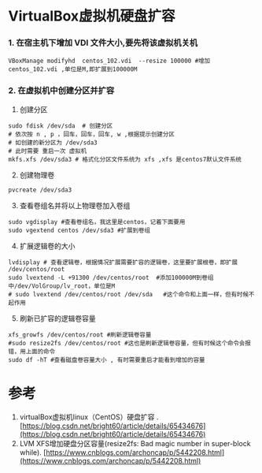 # VirtualBox虚拟机硬盘扩容
### 1. 在宿主机下增加 VDI 文件大小,要先将该虚拟机关机
```
VBoxManage modifyhd  centos_102.vdi  --resize 100000 #增加centos_102.vdi ,单位是M,即扩展到100000M
```
### 2. 在虚拟机中创建分区并扩容
1. 创建分区
```
sudo fdisk /dev/sda  # 创建分区
# 依次按 n , p ，回车，回车，回车, w ,根据提示创建分区
# 如创建的新分区为 /dev/sda3
# 此时需要 重启一次 虚拟机
mkfs.xfs /dev/sda3 # 格式化分区文件系统为 xfs ,xfs 是centos7默认文件系统
```
2. 创建物理卷
```
pvcreate /dev/sda3
```

3. 查看卷组名并将以上物理卷加入卷组
```
sudo vgdisplay #查看卷组名，我这里是centos，记着下面要用  
sudo vgextend centos /dev/sda3 #扩展到卷组  
```

4. 扩展逻辑卷的大小
```
lvdisplay # 查看逻辑卷，根据情况扩展需要扩容的逻辑卷，这里要扩展根卷，即扩展 /dev/centos/root 
sudo lvextend -L +91300 /dev/centos/root  #添加100000M到卷组中/dev/VolGroup/lv_root，单位是M 
# sudo lvextend /dev/centos/root /dev/sda   #这个命令和上面一样，但有时候不起作用  
```


5. 刷新已扩容的逻辑卷容量
```
xfs_growfs /dev/centos/root #刷新逻辑卷容量 
#sudo resize2fs /dev/centos/root #这也是刷新逻辑卷容量，但有时候这个命令会报错，用上面的命令 
sudo df -hT #查看磁盘卷容量大小 , 有时需要重启才能看到增加的容量
```

# 参考
1. virtualBox虚拟机linux（CentOS）硬盘扩容 . [https://blog.csdn.net/bright60/article/details/65434676](https://blog.csdn.net/bright60/article/details/65434676)
2. LVM XFS增加硬盘分区容量(resize2fs: Bad magic number in super-block while). [https://www.cnblogs.com/archoncap/p/5442208.html](https://www.cnblogs.com/archoncap/p/5442208.html)